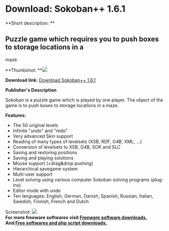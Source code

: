 # Download: Sokoban++ 1.6.1

**Short description: **

## Puzzle game which requires you to push boxes to storage locations in a
maze.

  
**Thumbshot: **![](http://www.freewarefiles.com/screenshot/sokoban++_md.gif)   
  
**Download link:** [Download Sokoban++ 1.6.1](http://freesoftwares.boysofts.com/Sokoban_program_20557.html)  
  

**Publisher's Description**  
  

Sokoban is a puzzle game which is played by one player. The object of the game
is to push boxes to storage locations in a maze.

**Features:**

  * The 50 original levels 
  * Infinite "undo" and "redo" 
  * Very advanced Skin support 
  * Reading of many types of levelsets (XSB, RDF, G4B, XML, ...) 
  * Conversion of levelsets to XSB, G4B, SOK and SLC 
  * Saving and restoring positions 
  * Saving and playing solutions 
  * Mouse support (+drag&drop pushing) 
  * Hierarchical savegame system 
  * Multi-user support 
  * Level solving using various computer Sokoban solving programs (plug-ins) 
  * Editor mode with undo 
  * Ten languages: English, German, Danish, Spanish, Russian, Italian, Swedish, Finnish, French and Dutch 

  
  
Screenshot: ![](http://www.freewarefiles.com/screenshot/sokoban++.gif)  
**For more freeware softwares visit [Freeware software downloads.](http://freesoftwares.boysofts.com/)**   
**And [Free softwares and php script downloads.](http://www.boysofts.com/)**

